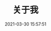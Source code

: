 ---
title: 关于我
date: 2021-03-30 15:57:51
aside: false
top_img: false
type: "about"
comments: false
---